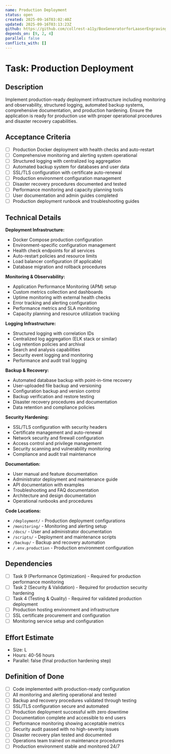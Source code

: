 ```yaml
---
name: Production Deployment
status: open
created: 2025-09-16T03:02:40Z
updated: 2025-09-16T03:13:23Z
github: https://github.com/collrest-a11y/BoxGeneratorforLaaserEngraving/issues/7
depends_on: [9, 2, 4]
parallel: false
conflicts_with: []
---
```


# Task: Production Deployment

## Description

Implement production-ready deployment infrastructure including monitoring and observability, structured logging, automated backup systems, comprehensive documentation, and production hardening. Ensure the application is ready for production use with proper operational procedures and disaster recovery capabilities.

## Acceptance Criteria

- [ ] Production Docker deployment with health checks and auto-restart
- [ ] Comprehensive monitoring and alerting system operational
- [ ] Structured logging with centralized log aggregation
- [ ] Automated backup system for databases and user data
- [ ] SSL/TLS configuration with certificate auto-renewal
- [ ] Production environment configuration management
- [ ] Disaster recovery procedures documented and tested
- [ ] Performance monitoring and capacity planning tools
- [ ] User documentation and admin guides completed
- [ ] Production deployment runbook and troubleshooting guides

## Technical Details

**Deployment Infrastructure:**
- Docker Compose production configuration
- Environment-specific configuration management
- Health check endpoints for all services
- Auto-restart policies and resource limits
- Load balancer configuration (if applicable)
- Database migration and rollback procedures

**Monitoring & Observability:**
- Application Performance Monitoring (APM) setup
- Custom metrics collection and dashboards
- Uptime monitoring with external health checks
- Error tracking and alerting configuration
- Performance metrics and SLA monitoring
- Capacity planning and resource utilization tracking

**Logging Infrastructure:**
- Structured logging with correlation IDs
- Centralized log aggregation (ELK stack or similar)
- Log retention policies and archival
- Search and analysis capabilities
- Security event logging and monitoring
- Performance and audit trail logging

**Backup & Recovery:**
- Automated database backup with point-in-time recovery
- User-uploaded file backup and versioning
- Configuration backup and version control
- Backup verification and restore testing
- Disaster recovery procedures and documentation
- Data retention and compliance policies

**Security Hardening:**
- SSL/TLS configuration with security headers
- Certificate management and auto-renewal
- Network security and firewall configuration
- Access control and privilege management
- Security scanning and vulnerability monitoring
- Compliance and audit trail maintenance

**Documentation:**
- User manual and feature documentation
- Administrator deployment and maintenance guide
- API documentation with examples
- Troubleshooting and FAQ documentation
- Architecture and design documentation
- Operational runbooks and procedures

**Code Locations:**
- `/deployment/` - Production deployment configurations
- `/monitoring/` - Monitoring and alerting setup
- `/docs/` - User and administrator documentation
- `/scripts/` - Deployment and maintenance scripts
- `/backup/` - Backup and recovery automation
- `/.env.production` - Production environment configuration

## Dependencies

- [ ] Task 9 (Performance Optimization) - Required for production performance monitoring
- [ ] Task 2 (Security & Validation) - Required for production security hardening
- [ ] Task 4 (Testing & Quality) - Required for validated production deployment
- [ ] Production hosting environment and infrastructure
- [ ] SSL certificate procurement and configuration
- [ ] Monitoring service setup and configuration

## Effort Estimate

- Size: L
- Hours: 40-56 hours
- Parallel: false (final production hardening step)

## Definition of Done

- [ ] Code implemented with production-ready configuration
- [ ] All monitoring and alerting operational and tested
- [ ] Backup and recovery procedures validated through testing
- [ ] SSL/TLS configuration secure and automated
- [ ] Production deployment successful with zero downtime
- [ ] Documentation complete and accessible to end users
- [ ] Performance monitoring showing acceptable metrics
- [ ] Security audit passed with no high-severity issues
- [ ] Disaster recovery plan tested and documented
- [ ] Operations team trained on maintenance procedures
- [ ] Production environment stable and monitored 24/7
